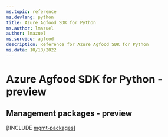 ```yaml
---
ms.topic: reference
ms.devlang: python
title: Azure Agfood SDK for Python
ms.author: lmazuel
author: lmazuel
ms.service: agfood
description: Reference for Azure Agfood SDK for Python
ms.data: 10/18/2022
---
```

# Azure Agfood SDK for Python - preview

## Management packages - preview
[!INCLUDE [mgmt-packages](agfood-mgmt-index.md)]